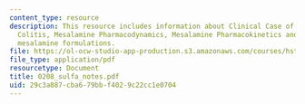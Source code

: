 ```yaml
---
content_type: resource
description: This resource includes information about Clinical Case of Ulcerative
  Colitis, Mesalamine Pharmacodynamics, Mesalamine Pharmacokinetics and alternative
  mesalamine formulations.
file: https://ol-ocw-studio-app-production.s3.amazonaws.com/courses/hst-151-principles-of-pharmacology-spring-2005/29c3a887cba679bbf4029c22cc1e0704_0208_sulfa_notes.pdf
file_type: application/pdf
resourcetype: Document
title: 0208_sulfa_notes.pdf
uid: 29c3a887-cba6-79bb-f402-9c22cc1e0704
---
```

